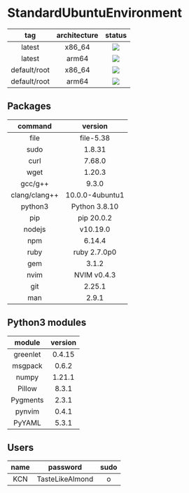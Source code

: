 # StandardUbuntuEnvironment

|tag|architecture|status|
|:-:|:-:|:-:|
|latest|x86_64|![](https://github.com/Chatyusha/StandardUbuntuEnvironment/workflows/Publish%20Docker%20image/badge.svg)|
|latest|arm64|![](https://github.com/Chatyusha/StandardUbuntuEnvironment/workflows/Publish%20Docker%20image/badge.svg)|
|default/root|x86_64|![](https://github.com/Chatyusha/StandardUbuntuEnvironment/workflows/Publish%20Docker%20image/badge.svg?branch=default-root)|
|default/root|arm64|![](https://github.com/Chatyusha/StandardUbuntuEnvironment/workflows/Publish%20Docker%20image/badge.svg?branch=default-root)|

## Packages

|command|version|
|:-:|:-:|
|file|file-5.38|
|sudo| 1.8.31|
|curl| 7.68.0|
|wget|1.20.3|
|gcc/g++|9.3.0|
|clang/clang++|10.0.0-4ubuntu1|
|python3|Python 3.8.10|
|pip|pip 20.0.2|
|nodejs|v10.19.0|
|npm|6.14.4|
|ruby|ruby 2.7.0p0|
|gem|3.1.2|
|nvim|NVIM v0.4.3|
|git|2.25.1|
|man|2.9.1|

## Python3 modules
|module|version|
|:-:|:-:|
|greenlet|0.4.15|
|msgpack|0.6.2|
|numpy|1.21.1|
|Pillow|8.3.1|
|Pygments|2.3.1|
|pynvim|0.4.1|
|PyYAML|5.3.1|

## Users
|name|password|sudo|
|:-:|:-:|:-:|
|KCN|TasteLikeAlmond|o|
